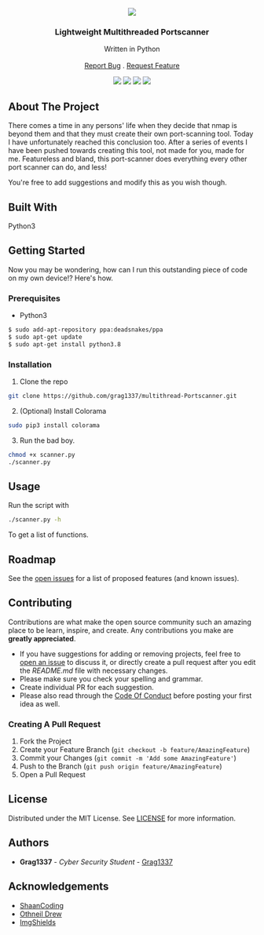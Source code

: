 <p align="center">
   <img src="https://i.ibb.co/RccnkZ9/Screenshot-from-2021-08-13-10-45-24.png"></img>
</p>
<p align="center">
  <h3 align="center">Lightweight Multithreaded Portscanner</h3>

  <p align="center">
    Written in Python
    <br/>
    <br/>
    <a href="https://github.com/Grag1337/Multithread-Portscanner/issues">Report Bug</a>
    .
    <a href="https://github.com/Grag1337/Multithread-Portscanner/issues">Request Feature</a>
  </p>
</p>

<p align="center">
<img src="https://img.shields.io/github/downloads/Grag1337/Multithread-Portscanner/total?style=for-the-badge"></img>
<img src="https://img.shields.io/github/contributors/Grag1337/Multithread-Portscanner?color=dark-green&style=for-the-badge"></img>
<img src="https://img.shields.io/github/issues/grag1337/Multithread-Portscanner?style=for-the-badge"></img>
<img src="https://img.shields.io/github/license/grag1337/Multithread-Portscanner?style=for-the-badge"></img>
</p>

## About The Project

There comes a time in any persons' life when they decide that nmap is beyond them and that they must create their own port-scanning tool. Today I have unfortunately reached this conclusion too. After a series of events I have been pushed towards creating this tool, not made for you, made for me. Featureless and bland, this port-scanner does everything every other port scanner can do, and less!

You're free to add suggestions and modify this as you wish though.

## Built With

Python3

## Getting Started

Now you may be wondering, how can I run this outstanding piece of code on my own device!?
Here's how.

### Prerequisites

* Python3

```sh
$ sudo add-apt-repository ppa:deadsnakes/ppa
$ sudo apt-get update
$ sudo apt-get install python3.8
```

### Installation

1. Clone the repo

```sh
git clone https://github.com/grag1337/multithread-Portscanner.git
```

2. (Optional) Install Colorama

```sh
sudo pip3 install colorama
```

3. Run the bad boy.

```sh
chmod +x scanner.py
./scanner.py
```

## Usage

Run the script with
```sh
./scanner.py -h 
```
To get a list of functions.

## Roadmap

See the [open issues](https://github.com/Grag1337/Multithread-Portscanner/issues) for a list of proposed features (and known issues).

## Contributing

Contributions are what make the open source community such an amazing place to be learn, inspire, and create. Any contributions you make are **greatly appreciated**.
* If you have suggestions for adding or removing projects, feel free to [open an issue](https://github.com/Grag1337/Multithread-Portscanner/issues/new) to discuss it, or directly create a pull request after you edit the *README.md* file with necessary changes.
* Please make sure you check your spelling and grammar.
* Create individual PR for each suggestion.
* Please also read through the [Code Of Conduct](https://github.com/Grag1337/Multithread-Portscanner/blob/main/CODE_OF_CONDUCT.md) before posting your first idea as well.

### Creating A Pull Request

1. Fork the Project
2. Create your Feature Branch (`git checkout -b feature/AmazingFeature`)
3. Commit your Changes (`git commit -m 'Add some AmazingFeature'`)
4. Push to the Branch (`git push origin feature/AmazingFeature`)
5. Open a Pull Request

## License

Distributed under the MIT License. See [LICENSE](https://github.com/Grag1337/Multithread-Portscanner/blob/main/LICENSE) for more information.

## Authors

* **Grag1337** - *Cyber Security Student* - [Grag1337](https://github.com/grag1337/) 

## Acknowledgements

* [ShaanCoding](https://github.com/ShaanCoding/)
* [Othneil Drew](https://github.com/othneildrew/Best-README-Template)
* [ImgShields](https://shields.io/)

